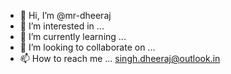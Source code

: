 - 👋 Hi, I’m @mr-dheeraj
- 👀 I’m interested in ...
- 🌱 I’m currently learning ...
- 💞️ I’m looking to collaborate on ...
- 📫 How to reach me ... singh.dheeraj@outlook.in

<!---
mr-dheeraj/mr-dheeraj is my github profile .
i upload my projects here and contribute to open source as well .
--->
